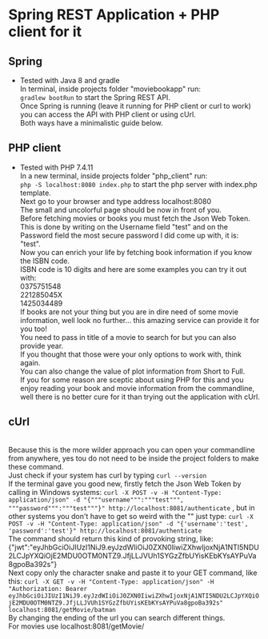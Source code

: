 # Spring REST Application + PHP client for it

## Spring
* Tested with Java 8 and gradle
<br />In terminal, inside projects folder "moviebookapp" run:<br /> `gradlew bootRun` to start the Spring REST API.
<br />Once Spring is running (leave it running for PHP client or curl to work) 
you can access the API with PHP client or using cUrl.
<br />Both ways have a minimalistic guide below.

## PHP client
* Tested with PHP 7.4.11
<br />In a new terminal, inside projects folder "php_client" run:<br /> `php -S localhost:8080 index.php`
to start the php server with index.php template.
<br />Next go to your browser and type address localhost:8080
<br />The small and uncolorful page should be now in front of you.
<br />Before fetching movies or books you must fetch the Json Web Token.
<br />This is done by writing on the Username field "test" and on the Password field
the most secure password I did come up with, it is: "test".
<br />Now you can enrich your life by fetching book information if you know the ISBN code.
<br />ISBN code is 10 digits and here are some examples you can try it out with:
<br />0375751548
<br />221285045X
<br />1425034489 
<br />If books are not your thing but you are in dire need of some movie information, well look no
further... this amazing service can provide it for you too!
<br />You need to pass in title of a movie to search for but you can also provide year.
<br />If you thought that those were your only options to work with, think again.
<br />You can also change the value of plot information from Short to Full.
<br />If you for some reason are sceptic about using PHP for this and you enjoy reading your 
book and movie information from the commandline, well there is no better cure for it than trying out
the application with cUrl.

## cUrl
<br />Because this is the more wilder approach you can open your commandline from anywhere, yes
tou do not need to be inside the project folders to make these command.
<br />Just check if your system has curl by typing `curl --version`
<br />If the terminal gave you good new, firstly fetch the Json Web Token by calling in Windows systems: 
`curl -X POST -v -H "Content-Type: application/json" -d "{"""username""":"""test""", """password""":"""test"""}" http://localhost:8081/authenticate`
, but in other systems you don't have to get so weird with the "" just type:
`curl -X POST -v -H "Content-Type: application/json" -d "{'username':'test', 'password':'test'}" http://localhost:8081/authenticate`
<br />The command should return this kind of provoking string, like:<br />
{"jwt":"eyJhbGciOiJIUzI1NiJ9.eyJzdWIiOiJ0ZXN0IiwiZXhwIjoxNjA1NTI5NDU2LCJpYXQiOjE2MDU0OTM0NTZ9.JfjLLJVUh1SYGzZfbUYisKEbKYsAYPuVa8gpoBa392s"}
<br />Next copy only the character snake and paste it to your GET command, like this:
`curl -X GET -v -H "Content-Type: application/json" -H "Authorization: Bearer eyJhbGciOiJIUzI1NiJ9.eyJzdWIiOiJ0ZXN0IiwiZXhwIjoxNjA1NTI5NDU2LCJpYXQiOjE2MDU0OTM0NTZ9.JfjLLJVUh1SYGzZfbUYisKEbKYsAYPuVa8gpoBa392s" localhost:8081/getMovie/batman`
<br />By changing the ending of the url you can search different things.
<br />For movies use localhost:8081/getMovie/<title>/<year>/<plot>
<br /><title> is a must and for <plot> only "short" or "full" are allowed
<br />For Books use localhost:8081/getBook/ISBN/<isbn>
<br /><isbn> must be a 10 digit number.
<br />Thanks!

